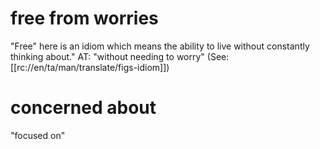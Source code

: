 # free from worries

"Free" here is an idiom which means the ability to live without constantly thinking about." AT: "without needing to worry"  (See: [[rc://en/ta/man/translate/figs-idiom]])

# concerned about

"focused on"

